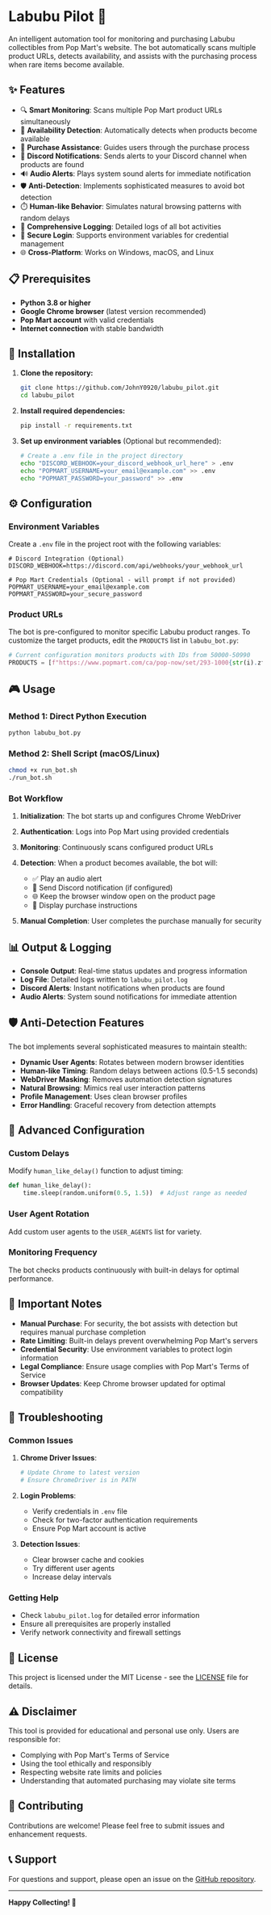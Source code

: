 # Labubu Pilot 🤖

An intelligent automation tool for monitoring and purchasing Labubu collectibles from Pop Mart's website. The bot automatically scans multiple product URLs, detects availability, and assists with the purchasing process when rare items become available.

## ✨ Features

- 🔍 **Smart Monitoring**: Scans multiple Pop Mart product URLs simultaneously
- 🎯 **Availability Detection**: Automatically detects when products become available
- 🛒 **Purchase Assistance**: Guides users through the purchase process
- 🔔 **Discord Notifications**: Sends alerts to your Discord channel when products are found
- 🔊 **Audio Alerts**: Plays system sound alerts for immediate notification
- 🛡️ **Anti-Detection**: Implements sophisticated measures to avoid bot detection
- ⏱️ **Human-like Behavior**: Simulates natural browsing patterns with random delays
- 📝 **Comprehensive Logging**: Detailed logs of all bot activities
- 🔐 **Secure Login**: Supports environment variables for credential management
- 🌐 **Cross-Platform**: Works on Windows, macOS, and Linux

## 📋 Prerequisites

- **Python 3.8 or higher**
- **Google Chrome browser** (latest version recommended)
- **Pop Mart account** with valid credentials
- **Internet connection** with stable bandwidth

## 🚀 Installation

1. **Clone the repository:**
   ```bash
   git clone https://github.com/JohnY0920/labubu_pilot.git
   cd labubu_pilot
   ```

2. **Install required dependencies:**
   ```bash
   pip install -r requirements.txt
   ```

3. **Set up environment variables** (Optional but recommended):
   ```bash
   # Create a .env file in the project directory
   echo "DISCORD_WEBHOOK=your_discord_webhook_url_here" > .env
   echo "POPMART_USERNAME=your_email@example.com" >> .env
   echo "POPMART_PASSWORD=your_password" >> .env
   ```

## ⚙️ Configuration

### Environment Variables

Create a `.env` file in the project root with the following variables:

```env
# Discord Integration (Optional)
DISCORD_WEBHOOK=https://discord.com/api/webhooks/your_webhook_url

# Pop Mart Credentials (Optional - will prompt if not provided)
POPMART_USERNAME=your_email@example.com
POPMART_PASSWORD=your_secure_password
```

### Product URLs

The bot is pre-configured to monitor specific Labubu product ranges. To customize the target products, edit the `PRODUCTS` list in `labubu_bot.py`:

```python
# Current configuration monitors products with IDs from 50000-50990
PRODUCTS = [f"https://www.popmart.com/ca/pop-now/set/293-1000{str(i).zfill(4)}00879" for i in range(5000, 5100, 10)]
```

## 🎮 Usage

### Method 1: Direct Python Execution
```bash
python labubu_bot.py
```

### Method 2: Shell Script (macOS/Linux)
```bash
chmod +x run_bot.sh
./run_bot.sh
```

### Bot Workflow

1. **Initialization**: The bot starts up and configures Chrome WebDriver
2. **Authentication**: Logs into Pop Mart using provided credentials
3. **Monitoring**: Continuously scans configured product URLs
4. **Detection**: When a product becomes available, the bot will:
   - ✅ Play an audio alert
   - 📱 Send Discord notification (if configured)
   - 🌐 Keep the browser window open on the product page
   - 📝 Display purchase instructions

5. **Manual Completion**: User completes the purchase manually for security

## 📊 Output & Logging

- **Console Output**: Real-time status updates and progress information
- **Log File**: Detailed logs written to `labubu_pilot.log`
- **Discord Alerts**: Instant notifications when products are found
- **Audio Alerts**: System sound notifications for immediate attention

## 🛡️ Anti-Detection Features

The bot implements several sophisticated measures to maintain stealth:

- **Dynamic User Agents**: Rotates between modern browser identities
- **Human-like Timing**: Random delays between actions (0.5-1.5 seconds)
- **WebDriver Masking**: Removes automation detection signatures
- **Natural Browsing**: Mimics real user interaction patterns
- **Profile Management**: Uses clean browser profiles
- **Error Handling**: Graceful recovery from detection attempts

## 🔧 Advanced Configuration

### Custom Delays
Modify `human_like_delay()` function to adjust timing:
```python
def human_like_delay():
    time.sleep(random.uniform(0.5, 1.5))  # Adjust range as needed
```

### User Agent Rotation
Add custom user agents to the `USER_AGENTS` list for variety.

### Monitoring Frequency
The bot checks products continuously with built-in delays for optimal performance.

## 🚨 Important Notes

- **Manual Purchase**: For security, the bot assists with detection but requires manual purchase completion
- **Rate Limiting**: Built-in delays prevent overwhelming Pop Mart's servers
- **Credential Security**: Use environment variables to protect login information
- **Legal Compliance**: Ensure usage complies with Pop Mart's Terms of Service
- **Browser Updates**: Keep Chrome browser updated for optimal compatibility

## 🐛 Troubleshooting

### Common Issues

1. **Chrome Driver Issues**:
   ```bash
   # Update Chrome to latest version
   # Ensure ChromeDriver is in PATH
   ```

2. **Login Problems**:
   - Verify credentials in `.env` file
   - Check for two-factor authentication requirements
   - Ensure Pop Mart account is active

3. **Detection Issues**:
   - Clear browser cache and cookies
   - Try different user agents
   - Increase delay intervals

### Getting Help

- Check `labubu_pilot.log` for detailed error information
- Ensure all prerequisites are properly installed
- Verify network connectivity and firewall settings

## 📜 License

This project is licensed under the MIT License - see the [LICENSE](LICENSE) file for details.

## ⚠️ Disclaimer

This tool is provided for educational and personal use only. Users are responsible for:
- Complying with Pop Mart's Terms of Service
- Using the tool ethically and responsibly
- Respecting website rate limits and policies
- Understanding that automated purchasing may violate site terms

## 🤝 Contributing

Contributions are welcome! Please feel free to submit issues and enhancement requests.

## 📞 Support

For questions and support, please open an issue on the [GitHub repository](https://github.com/JohnY0920/labubu_pilot).

---

**Happy Collecting! 🎁**
